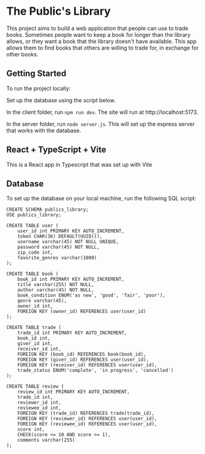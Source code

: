 # The Public's Library

This project aims to build a web application that people can use to trade books. Sometimes people want to keep a book for longer than the library allows, or they want a book that the library doesn't have available. This app allows them to find books that others are willing to trade for, in exchange for other books.

## Getting Started

To run the project locally:

Set up the database using the script below.

In the client folder, run ```npm run dev```. The site will run at http://localhost:5173.

In the server folder, run ```node server.js```. This will set up the express server that works with the database.

## React + TypeScript + Vite

This is a React app in Typescript that was set up with Vite

## Database

To set up the database on your local machine, run the following SQL script:

```
CREATE SCHEMA publics_library;
USE publics_library;

CREATE TABLE user (
	user_id int PRIMARY KEY AUTO_INCREMENT,
    token CHAR(36) DEFAULT(UUID()),
    username varchar(45) NOT NULL UNIQUE,
    password varchar(45) NOT NULL,
    zip_code int,
    favorite_genres varchar(1000)
);

CREATE TABLE book (
	book_id int PRIMARY KEY AUTO_INCREMENT,
    title varchar(255) NOT NULL,
    author varchar(45) NOT NULL,
    book_condition ENUM('as new', 'good', 'fair', 'poor'),
    genre varchar(45),
    owner_id int,
    FOREIGN KEY (owner_id) REFERENCES user(user_id)
);

CREATE TABLE trade (
	trade_id int PRIMARY KEY AUTO_INCREMENT,
    book_id int,
    giver_id int,
    receiver_id int,
    FOREIGN KEY (book_id) REFERENCES book(book_id),
    FOREIGN KEY (giver_id) REFERENCES user(user_id),
    FOREIGN KEY (receiver_id) REFERENCES user(user_id),
    trade_status ENUM('complete', 'in progress', 'cancelled')
);

CREATE TABLE review (
	review_id int PRIMARY KEY AUTO_INCREMENT,
    trade_id int,
    reviewer_id int,
    reviewee_id int,
    FOREIGN KEY (trade_id) REFERENCES trade(trade_id),
    FOREIGN KEY (reviewer_id) REFERENCES user(user_id),
    FOREIGN KEY (reviewee_id) REFERENCES user(user_id),
    score int,
    CHECK(score <= 10 AND score >= 1),
    comments varchar(255)
);
```
